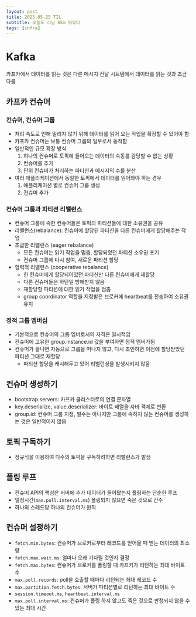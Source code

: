 ```yaml
---
layout: post
title: 2025.05.25 TIL
subtitle: 오늘도 러닝 8km 뛰었다
tags: [infra]
---
```


# Kafka

카프카에서 데이터를 읽는 것은 다른 메시지 전달 시트템에서 데이터를 읽는 것과 조금 다름

## 카프카 컨슈머

### 컨슈머, 컨슈머 그룹

- 처리 속도로 인해 밀리지 않기 위해 데이터를 읽어 오는 작업을 확장할 수 있어야 함
- 카프카 컨슈머는 보통 컨슈머 그룹의 일부로서 동작함
- 일반적인 규모 확장 방식
  1. 하나의 컨슈머로 토픽에 들어오는 데이터의 속동를 감당할 수 없는 상황
  2. 컨슈머를 추가
  3. 단위 컨슈머가 처리하는 파티션과 메시지의 수를 분산
- 여러 애플리케이션에서 동일한 토픽에서 데이터를 읽어와야 하는 경우
  1. 애플리케이션 별로 컨슈머 그룹 생성
  2. 컨슈머 추가

### 컨슈머 그룹과 파티션 리밸런스

- 컨슈머 그룹에 속한 컨슈머들은 토픽의 파티션들에 대한 소유권을 공유
- 리밸런스(rebalance): 컨슈머에 할당된 파티션을 다른 컨슈머에게 할당해주는 작업
- 조급한 리밸런스 (eager rebalance)
  - 모든 컨슈머는 읽기 작업을 멈춤, 할당되었던 파티션 소유권 포기
  - 컨슈머 그룹에 다시 참여, 새로운 파티션 할당
- 협력적 리밸런스 (cooperative rebalance)
  - 한 컨슈머에게 할당되어있던 파티션만 다른 컨슈머에게 재할당
  - 다른 컨슈머들은 하던일 방해받지 않음
  - 재할당할 파티션에 대한 읽기 작업을 멈춤
  - group coordinator 역할을 지정받은 브로커에 heartbeat를 전송하여 소유권 유지

### 정적 그룹 멤버십

- 기본적으로 컨슈머의 그룹 멤버로서의 자격은 일시적임
- 컨슈머에 고유한 group.instance.id 값을 부여하면 정적 멤버가됨
- 컨슈머가 끝나면 자동으로 그룹을 떠나지 않고, 다시 조인하면 이전에 할당받았던 파티션 그대로 재할당
  - 파티션 할당을 캐시해두고 있어 리밸런싱을 발생시키지 않음

## 컨슈머 생성하기

- bootstrap.servers: 카프카 클러스터로의 연결 문자열
- key.deserialize, value.deserializer: 바이트 배열을 자바 객체로 변환
- group.id: 컨슈머 그룹 지정, 필수는 아니지만 그룹에 속하지 않는 컨슈머를 생성하는 것은 일반적이지 않음

## 토픽 구독하기

- 정규식을 이용하여 다수의 토픽을 구독하려하면 리밸런스가 발생

## 폴링 루프

- 컨슈머 API의 핵심은 서버에 추가 데이터가 들어왔는지 폴링하는 단순한 루프
- 일정시간(`max.poll.interval.ms`) 폴링되지 않으면 죽은 것으로 간주
- 하나의 스레드당 하나의 컨슈머가 원칙

## 컨슈머 설정하기

- `fetch.min.bytes`: 컨슈머가 브로커로부터 레코드를 얻어올 때 받는 데이터의 최소량
- `fetch.max.wait.ms`: 얼마나 오래 기다릴 것인지 결정
- `fetch.max.bytes`: 컨슈머가 브로커를 폴링할 때 카프카가 리턴하는 최대 바이트 수
- `max.poll.records`: poll을 호출할 때마다 리턴되는 최대 레코드 수
- `max.partition.fetch.bytes`: 서버가 파티션별로 리턴하는 최대 바이트 수
- `session.timeout.ms`, `heartbeat.interval.ms`
- `max.poll.interval.ms`: 컨슈머가 폴링 하지 않고도 죽은 것으로 판정되지 않을 수 있는 최대 시간